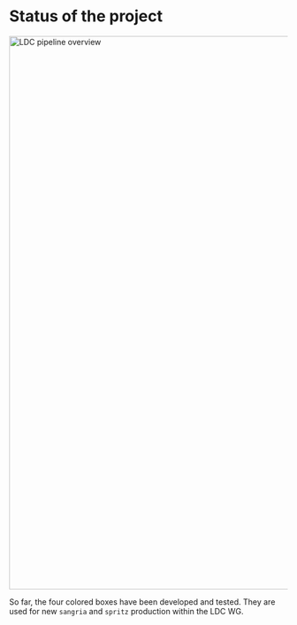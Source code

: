 # Status of the project

<img src="pipeline.png"  alt="LDC pipeline overview" width="1000"/> 

So far, the four colored boxes have been developed and tested. They
are used for new `sangria` and `spritz` production within the LDC WG.
